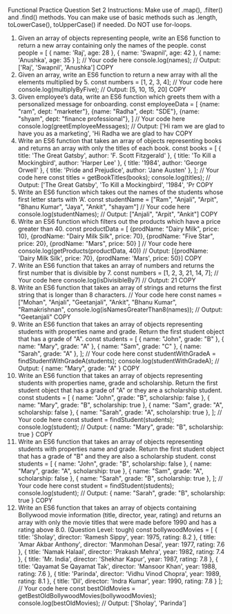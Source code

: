 Functional Practice Question Set 2
Instructions:
Make use of .map(), .filter() and .find() methods.
You can make use of basic methods such as .length, toLowerCase(), toUpperCase() if needed.
Do NOT use for-loops.
1. Given an array of objects representing people, write an ES6 function to return a new array
containing only the names of the people.
const people = [
{ name: 'Raj', age: 28 },
{ name: 'Swapnil', age: 42 },
{ name: 'Anushka', age: 35 }
];
// Your code here
console.log(names); // Output: ['Raj', 'Swapnil', 'Anushka']
COPY
2. Given an array, write an ES6 function to return a new array with all the elements multiplied by 5.
const numbers = [1, 2, 3, 4];
// Your code here
console.log(multiplyByFive); // Output: [5, 10, 15, 20]
COPY
3. Given employee’s data, write an ES6 function which greets them with a personalized message
for onboarding.
const employeeData = [
{name: "ram", dept: "marketer"},
{name: "Radha", dept: "SDE"},
{name: "shyam", dept: "finance professional"},
]
// Your code here
console.log(greetEmployeeMessages);
// Output: ['Hi ram we are glad to have you as a marketing', 'Hi Radha we are glad to hav
COPY
4. Write an ES6 function that takes an array of objects representing books and returns an array
with only the titles of each book.
const books = [
{ title: 'The Great Gatsby', author: 'F. Scott Fitzgerald' },
{ title: 'To Kill a Mockingbird', author: 'Harper Lee' },
{ title: '1984', author: 'George Orwell' },
{ title: 'Pride and Prejudice', author: 'Jane Austen' },
];
// Your code here
const titles = getBookTitles(books);
console.log(titles); // Output: ['The Great Gatsby', 'To Kill a Mockingbird', '1984', 'Pr
COPY
5. Write an ES6 function which takes out the names of the students whose first letter starts with ‘A’.
const studentName = ["Ram", "Anjali", "Arpit", "Bhanu Kumar", "Jaya", "Ankit", "shayam"]
// Your code here
console.log(studentNames);
// Output: ["Anjali", "Arpit", "Ankit"]
COPY
6. Write an ES6 function which filters out the products which have a price greater than 40.
const productData = [
{prodName: "Dairy Milk", price: 10},
{prodName: "Dairy Milk Silk", price: 70},
{prodName: "Five Star", price: 20},
{prodName: "Mars", price: 50}
]
// Your code here
console.log(getProducts(productData, 40))
// Output: [{prodName: 'Dairy Milk Silk', price: 70}, {prodName: 'Mars', price: 50}]
COPY
7. Write an ES6 function that takes an array of numbers and returns the first number that is
divisible by 7.
const numbers = [1, 2, 3, 21, 14, 7];
// Your code here
console.log(isDivisibleBy7)
// Output: 21
COPY
8. Write an ES6 function that takes an array of strings and returns the first string that is longer than
8 characters.
// Your code here
const names = ["Mohan", "Anjali", "Geetanjali", "Ankit", "Bhanu Kumar", "Ramakrishnan",
console.log(isNamesGreaterThan8(names));
// Output: "Geetanjali"
COPY
9. Write an ES6 function that takes an array of objects representing students with properties name
and grade. Return the first student object that has a grade of "A".
const students = [
{ name: "John", grade: "B" },
{ name: "Mary", grade: "A" },
{ name: "Sam", grade: "C" },
{ name: "Sarah", grade: "A" },
];
// Your code here
const studentWithGradeA = findStudentWithGradeA(students);
console.log(studentWithGradeA);
// Output: { name: "Mary", grade: "A" }
COPY
10. Write an ES6 function that takes an array of objects representing students with properties name,
grade and scholarship. Return the first student object that has a grade of "A" or they are a
scholarship student.
const students = [
{ name: "John", grade: "B", scholarship: false },
{ name: "Mary", grade: "B", scholarship: true },
{ name: "Sam", grade: "A", scholarship: false },
{ name: "Sarah", grade: "A", scholarship: true },
];
// Your code here
const student = findStudent(students);
console.log(student);
// Output: { name: "Mary", grade: "B", scholarship: true }
COPY
11. Write an ES6 function that takes an array of objects representing students with properties name
and grade. Return the first student object that has a grade of "B" and they are also a scholarship
student.
const students = [
{ name: "John", grade: "B", scholarship: false },
{ name: "Mary", grade: "A", scholarship: true },
{ name: "Sam", grade: "A", scholarship: false },
{ name: "Sarah", grade: "B", scholarship: true },
];
// Your code here
const student = findStudent(students);
console.log(student);
// Output: { name: "Sarah", grade: "B", scholarship: true }
COPY
12. Write an ES6 function that takes an array of objects containing Bollywood movie information
(title, director, year, rating) and returns an array with only the movie titles that were made before
1990 and has a rating above 8.0. (Question Level: tough)
const bollywoodMovies = [
{ title: 'Sholay', director: 'Ramesh Sippy', year: 1975, rating: 8.2 },
{ title: 'Amar Akbar Anthony', director: 'Manmohan Desai', year: 1977, rating: 7.6 },
{ title: 'Namak Halaal', director: 'Prakash Mehra', year: 1982, rating: 7.4 },
{ title: 'Mr. India', director: 'Shekhar Kapur', year: 1987, rating: 7.8 },
{ title: 'Qayamat Se Qayamat Tak', director: 'Mansoor Khan', year: 1988, rating: 7.6 },
{ title: 'Parinda', director: 'Vidhu Vinod Chopra', year: 1989, rating: 8.1 },
{ title: 'Dil', director: 'Indra Kumar', year: 1990, rating: 7.8 }
];
// Your code here
const bestOldMovies = getBestOldBollywoodMovies(bollywoodMovies);
console.log(bestOldMovies); // Output: ['Sholay', 'Parinda']

